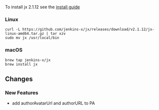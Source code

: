 To install jx 2.1.12 see the [install guide](https://jenkins-x.io/getting-started/install/)

### Linux

```shell
curl -L https://github.com/jenkins-x/jx/releases/download/v2.1.12/jx-linux-amd64.tar.gz | tar xzv 
sudo mv jx /usr/local/bin
```

### macOS

```shell
brew tap jenkins-x/jx
brew install jx
```
## Changes

### New Features

* add authorAvatarUrl and authorURL to PA
